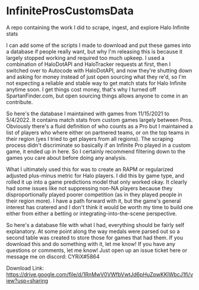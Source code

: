 # InfiniteProsCustomsData
A repo containing the work I did to scrape, ingest, and explore Halo Infinite stats

I can add some of the scripts I made to download and put these games into a database if people really want, but why I'm releasing this is because it largely stopped working and required too much upkeep. I used a combination of HaloDotAPI and HaloTracker requests at first, then I switched over to Autocode with HaloDotAPI, and now they're shutting down and asking for money instead of just open sourcing what they re'd, so I'm not expecting a reliable and stable way to get match stats for Halo Infinite anytime soon. I get things cost money, that's why I turned off SpartanFinder.com, but open sourcing things allows anyone to come in an contribute. 

So here's the database I maintained with games from 11/15/2021 to 5/4/2022. It contains match stats from custom games largely between Pros. Obviously there's a fluid definition of who counts as a Pro but I maintained a list of players who where either on partnered teams, or on the top teams in their region (yes I tried to get players from all regions). The scraping process didn't discriminate so basically if an Infinite Pro played in a custom game, it ended up in here. So I certainly recommend filtering down to the games you care about before doing any analysis.

What I ultimately used this for was to create an RAPM or regularized adjusted plus-minus metric for Halo players. I did this by game type, and rolled it up into a game predictions model that only worked okay. It clearly had some issues like not suppressing non-NA players because they disproportionally played poorer competition (as in they played people in their region more). I have a path forward with it, but the game's general interest has cratered and I don't think it would be worth my time to build one either from either a betting or integrating-into-the-scene perspective. 

So here's a database file with what I had, everything should be fairly self explanatory. At some point along the way medals were parsed out so a second table was created to store those for games that had them. If you download this and do something with it, let me know! If you have any questions or comments, let me know! Just open up an issue ticket here or message me on discord: CYRiX#5864

Download Link: https://drive.google.com/file/d/1RnMwV0VWfbVwtJd6pHuZpwKKlWbcJ1fi/view?usp=sharing
